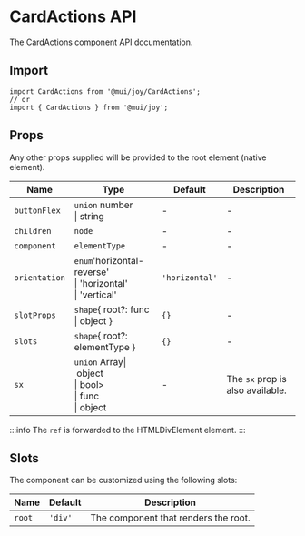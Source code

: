 # CardActions API

The CardActions component API documentation.

## Import

```
import CardActions from '@mui/joy/CardActions';
// or
import { CardActions } from '@mui/joy';
```

## Props

Any other props supplied will be provided to the root element (native element).

| Name | Type | Default | Description |
| --- | --- | --- | --- |
| `buttonFlex` | `union` number<br>\| string | - | - |
| `children` | `node` | - | - |
| `component` | `elementType` | - | - |
| `orientation` | `enum`'horizontal-reverse'<br>\| 'horizontal'<br>\| 'vertical' | `'horizontal'` | - |
| `slotProps` | `shape`{ root?: func<br>\| object } | `{}` | - |
| `slots` | `shape`{ root?: elementType } | `{}` | - |
| `sx` | `union` Array\| object<br>\| bool><br>\| func<br>\| object | - | The `sx` prop is also available. |

:::info
The `ref` is forwarded to the HTMLDivElement element.
:::

## Slots

The component can be customized using the following slots:

| Name | Default | Description |
| --- | --- | --- |
| `root` | `'div'` | The component that renders the root. |